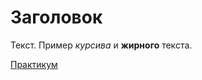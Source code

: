 # Заголовок

Текст.
Пример _курсива_ и **жирного** текста.

[Практикум](https://practicum.yandex.ru)